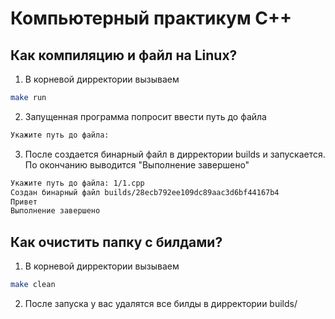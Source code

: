 # Компьютерный практикум C++

## Как компиляцию и файл на Linux?
1. В корневой дирректории вызываем
```bash
make run
```

2. Запущенная программа попросит ввести путь до файла
```bash
Укажите путь до файла:
```

3. После создается бинарный файл в дирректории builds и запускается. По окончанию выводится "Выполнение завершено"
```bash
Укажите путь до файла: 1/1.cpp
Создан бинарный файл builds/28ecb792ee109dc89aac3d6bf44167b4
Привет
Выполнение завершено
```

## Как очистить папку с билдами?
1. В корневой дирректории вызываем
```bash
make clean
```

2. После запуска у вас удалятся все билды в дирректории builds/
